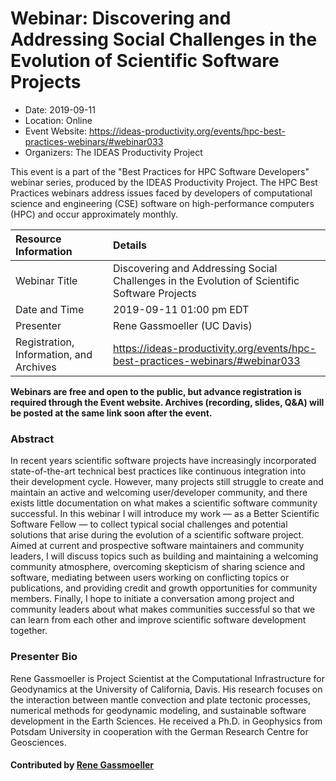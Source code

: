 













			   

<!-- Note: this label does NOT include the trailing colon -->





# Webinar: Discovering and Addressing Social Challenges in the Evolution of Scientific Software Projects

- Date: 2019-09-11
- Location: Online
- Event Website: https://ideas-productivity.org/events/hpc-best-practices-webinars/#webinar033
- Organizers: The IDEAS Productivity Project
			   
This event is a part of the "Best Practices for HPC Software
Developers" webinar series, produced by the IDEAS Productivity
Project. The HPC Best Practices webinars address issues faced by
developers of computational science and engineering (CSE) software on
high-performance computers (HPC) and occur approximately monthly.

Resource Information | Details
:--- | :---			   
Webinar Title | Discovering and Addressing Social Challenges in the Evolution of Scientific Software Projects
Date and Time | 2019-09-11 01:00 pm EDT
Presenter | Rene Gassmoeller (UC Davis)
Registration, Information, and Archives | 	<https://ideas-productivity.org/events/hpc-best-practices-webinars/#webinar033>	   

**Webinars are free and open to the public, but advance registration is required through the Event website. Archives (recording, slides, Q&A) will be posted at the same link soon after the event.**

### Abstract
<p>In recent years scientific software projects have increasingly
incorporated state-of-the-art technical best practices like continuous
integration into their development cycle. However, many projects still
struggle to create and maintain an active and welcoming user/developer
community, and there exists little documentation on what makes a
scientific software community successful. In this webinar I will
introduce my work — as a Better Scientific Software Fellow — to
collect typical social challenges and potential solutions that arise
during the evolution of a scientific software project. Aimed at
current and prospective software maintainers and community leaders, I
will discuss topics such as building and maintaining a welcoming
community atmosphere, overcoming skepticism of sharing science and
software, mediating between users working on conflicting topics or
publications, and providing credit and growth opportunities for
community members. Finally, I hope to initiate a conversation among
project and community leaders about what makes communities successful
so that we can learn from each other and improve scientific software
development together.</p>



### Presenter Bio
<p>Rene Gassmoeller is Project Scientist at
the Computational Infrastructure for Geodynamics at the University of
California, Davis. His research focuses on the interaction between
mantle convection and plate tectonic processes, numerical methods for
geodynamic modeling, and sustainable software development in the Earth
Sciences. He received a Ph.D. in Geophysics from Potsdam University in
cooperation with the German Research Centre for Geosciences.</p>

    

#### Contributed by [Rene Gassmoeller](https://github.com/gassmoeller "Rene Gassmoeller GitHub profile")

<!---
Publish: yes
Categories: skills
Topics: online learning
Level: 2
Prerequisites: default
Aggregate: none
--->
